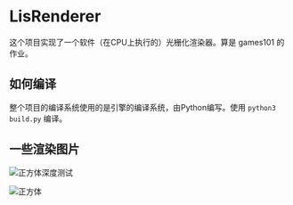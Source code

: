 # LisRenderer

这个项目实现了一个软件（在CPU上执行的）光栅化渲染器。算是 games101 的作业。

## 如何编译

整个项目的编译系统使用的是引擎的编译系统，由Python编写。使用 `python3 build.py` 编译。

## 一些渲染图片

![正方体深度测试](./Images/OneCube_ZBuffer.tga)

![正方体](./Images/OneCube.tga)